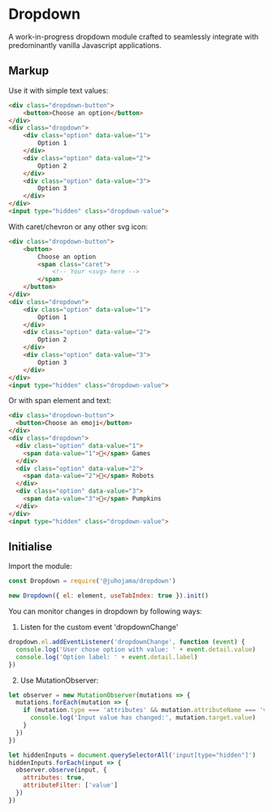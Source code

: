 # Dropdown

A work-in-progress dropdown module crafted to seamlessly integrate with predominantly vanilla Javascript applications.

## Markup

Use it with simple text values:

```HTML
<div class="dropdown-button">
    <button>Choose an option</button>
</div>
<div class="dropdown">
    <div class="option" data-value="1">
        Option 1
    </div>
    <div class="option" data-value="2">
        Option 2
    </div>
    <div class="option" data-value="3">
        Option 3
    </div>
</div>
<input type="hidden" class="dropdown-value">
```

With caret/chevron or any other svg icon:

```HTML
<div class="dropdown-button">
    <button>
        Choose an option
        <span class="caret">
            <!-- Your <svg> here -->
        </span>
    </button>
</div>
<div class="dropdown">
    <div class="option" data-value="1">
        Option 1
    </div>
    <div class="option" data-value="2">
        Option 2
    </div>
    <div class="option" data-value="3">
        Option 3
    </div>
</div>
<input type="hidden" class="dropdown-value">
```

Or with span element and text:

```HTML
<div class="dropdown-button">
  <button>Choose an emoji</button>
</div>
<div class="dropdown">
  <div class="option" data-value="1">
    <span data-value="1">👾</span> Games
  </div>
  <div class="option" data-value="2">
    <span data-value="2">🤖</span> Robots
  </div>
  <div class="option" data-value="3">
    <span data-value="3">🎃</span> Pumpkins
  </div>
</div>
<input type="hidden" class="dropdown-value">
```

## Initialise

Import the module:

```javascript
const Dropdown = require('@juhojama/dropdown')
```

```javascript
new Dropdown({ el: element, useTabIndex: true }).init()
```

You can monitor changes in dropdown by following ways:

1.  Listen for the custom event 'dropdownChange'

```javascript
dropdown.el.addEventListener('dropdownChange', function (event) {
  console.log('User chose option with value: ' + event.detail.value)
  console.log('Option label: ' + event.detail.label)
})
```

2.  Use MutationObserver:

```javascript
let observer = new MutationObserver(mutations => {
  mutations.forEach(mutation => {
    if (mutation.type === 'attributes' && mutation.attributeName === 'value') {
      console.log('Input value has changed:', mutation.target.value)
    }
  })
})

let hiddenInputs = document.querySelectorAll('input[type="hidden"]')
hiddenInputs.forEach(input => {
  observer.observe(input, {
    attributes: true,
    attributeFilter: ['value']
  })
})
```
